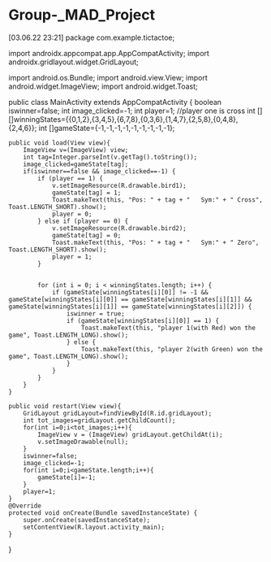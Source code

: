 # Group-_MAD_Project
 [03.06.22 23:21]
package com.example.tictactoe;


import androidx.appcompat.app.AppCompatActivity;
import androidx.gridlayout.widget.GridLayout;

import android.os.Bundle;
import android.view.View;
import android.widget.ImageView;
import android.widget.Toast;

public class MainActivity extends AppCompatActivity {
    boolean iswinner=false;
    int image_clicked=-1;
    int player=1;  //player one is cross
    int [][]winningStates={{0,1,2},{3,4,5},{6,7,8},{0,3,6},{1,4,7},{2,5,8},{0,4,8},{2,4,6}};
    int []gameState={-1,-1,-1,-1,-1,-1,-1,-1,-1};
    
    public void load(View view){
        ImageView v=(ImageView) view;
        int tag=Integer.parseInt(v.getTag().toString());
        image_clicked=gameState[tag];
        if(iswinner==false && image_clicked==-1) {
            if (player == 1) {
                v.setImageResource(R.drawable.bird1);
                gameState[tag] = 1;
                Toast.makeText(this, "Pos: " + tag + "   Sym:" + " Cross", Toast.LENGTH_SHORT).show();
                player = 0;
            } else if (player == 0) {
                v.setImageResource(R.drawable.bird2);
                gameState[tag] = 0;
                Toast.makeText(this, "Pos: " + tag + "   Sym:" + " Zero", Toast.LENGTH_SHORT).show();
                player = 1;
            }
            

            for (int i = 0; i < winningStates.length; i++) {
                if (gameState[winningStates[i][0]] != -1 && gameState[winningStates[i][0]] == gameState[winningStates[i][1]] && gameState[winningStates[i][1]] == gameState[winningStates[i][2]]) {
                    iswinner = true;
                    if (gameState[winningStates[i][0]] == 1) {
                        Toast.makeText(this, "player 1(with Red) won the game", Toast.LENGTH_LONG).show();
                    } else {
                        Toast.makeText(this, "player 2(with Green) won the game", Toast.LENGTH_LONG).show();
                    }
                }
            }
        }
    }
    
    public void restart(View view){
        GridLayout gridLayout=findViewById(R.id.gridLayout);
        int tot_images=gridLayout.getChildCount();
        for(int i=0;i<tot_images;i++){
            ImageView v = (ImageView) gridLayout.getChildAt(i);
            v.setImageDrawable(null);
        }
        iswinner=false;
        image_clicked=-1;
        for(int i=0;i<gameState.length;i++){
            gameState[i]=-1;
        }
        player=1;
    }
    @Override
    protected void onCreate(Bundle savedInstanceState) {
        super.onCreate(savedInstanceState);
        setContentView(R.layout.activity_main);
    }
}
